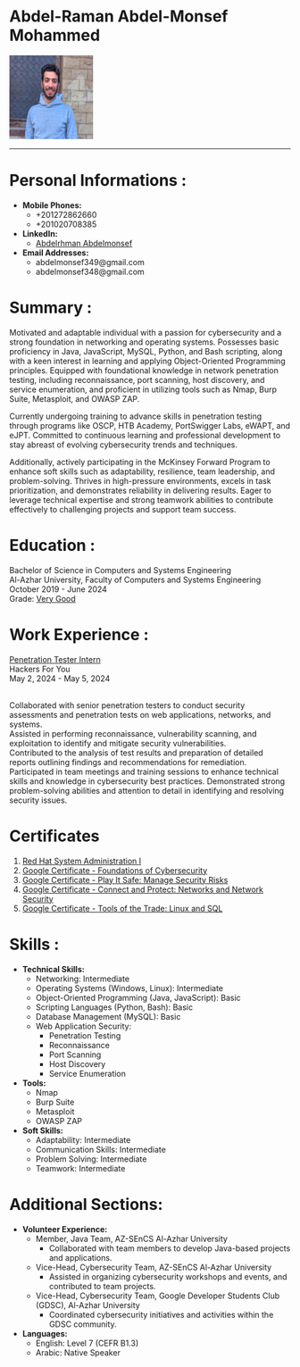 # Abdel-Raman Abdel-Monsef Mohammed
<img src="photo/pic.jpg" alt="Personal Picture" width="150" height="150">
<br>
<hr>

# Personal Informations :

<ul>
    <li><strong>Mobile Phones:</strong>
        <ul>
            <li>+201272862660</li>
            <li>+201020708385</li>
        </ul>
    </li>
    <li><strong>LinkedIn:</strong>
        <ul>
            <li><a href="https://www.linkedin.com/in/abdelrhman-abdelmonsef-48aa281ab/">Abdelrhman Abdelmonsef</a></li>
        </ul>
    </li>
    <li><strong>Email Addresses:</strong>
        <ul>
            <li><a herf="abdelmonsef349@gmail.com">abdelmonsef349@gmail.com</a></li>
            <li><a herf="abdelmonsef348@gmail.com">abdelmonsef348@gmail.com</a></li>
        </ul>
    </li>
</ul>


# Summary : 

<p>
Motivated and adaptable individual with a passion for cybersecurity and a strong foundation in networking and operating systems. Possesses basic proficiency in Java, JavaScript, MySQL, Python, and Bash scripting, along with a keen interest in learning and applying Object-Oriented Programming principles. Equipped with foundational knowledge in network penetration testing, including reconnaissance, port scanning, host discovery, and service enumeration, and proficient in utilizing tools such as Nmap, Burp Suite, Metasploit, and OWASP ZAP.

Currently undergoing training to advance skills in penetration testing through programs like OSCP, HTB Academy, PortSwigger Labs, eWAPT, and eJPT. Committed to continuous learning and professional development to stay abreast of evolving cybersecurity trends and techniques.

Additionally, actively participating in the McKinsey Forward Program to enhance soft skills such as adaptability, resilience, team leadership, and problem-solving. Thrives in high-pressure environments, excels in task prioritization, and demonstrates reliability in delivering results. Eager to leverage technical expertise and strong teamwork abilities to contribute effectively to challenging projects and support team success.
</p>

# Education :

Bachelor of Science in Computers and Systems Engineering<br>
Al-Azhar University, Faculty of Computers and Systems Engineering<br>
October 2019 - June 2024 <br>
Grade: <a href="/certificates/graduation_cert.pdf" >Very Good</a><br>


# Work Experience :


<a href="/certificates/Hackers_For_you_intern_cert.png"> Penetration Tester Intern </a> <br>
Hackers For You<br>
May 2, 2024 - May 5, 2024 <br><br>

Collaborated with senior penetration testers to conduct security assessments and penetration tests on web applications, networks, and systems.<br>
Assisted in performing reconnaissance, vulnerability scanning, and exploitation to identify and mitigate security vulnerabilities.<br>
Contributed to the analysis of test results and preparation of detailed reports outlining findings and recommendations for remediation.<br>
Participated in team meetings and training sessions to enhance technical skills and knowledge in cybersecurity best practices.
Demonstrated strong problem-solving abilities and attention to detail in identifying and resolving security issues.<br>

# Certificates
<ol>
    <li><a href="certificates/mlang_enCourse_Certificate_Enmlangmlang_ar___mlang.pdf">Red Hat System Administration I</a></li>
    <li><a href="certificates/Coursera 62QY3G5YL8MZ.pdf">Google Certificate - Foundations of Cybersecurity</a></li>
    <li><a href="certificates/Coursera M7NZDA9943MN.pdf">Google Certificate - Play It Safe: Manage Security Risks</a></li>
    <li><a href="certificates/Coursera M4T8D89EFANG.pdf">Google Certificate - Connect and Protect: Networks and Network Security</a></li>
    <li><a href="certificates/Coursera VKAPSSTPLL5W.pdf">Google Certificate - Tools of the Trade: Linux and SQL</a></li>
</ol>

# Skills :
<ul>
    <li><strong>Technical Skills:</strong>
        <ul>
            <li>Networking: Intermediate</li>
            <li>Operating Systems (Windows, Linux): Intermediate</li>
            <li>Object-Oriented Programming (Java, JavaScript): Basic</li>
            <li>Scripting Languages (Python, Bash): Basic</li>
            <li>Database Management (MySQL): Basic</li>
            <li>Web Application Security:
                <ul>
                    <li>Penetration Testing</li>
                    <li>Reconnaissance</li>
                    <li>Port Scanning</li>
                    <li>Host Discovery</li>
                    <li>Service Enumeration</li>
                </ul>
            </li>
        </ul>
    </li>
    <li><strong>Tools:</strong>
        <ul>
            <li>Nmap</li>
            <li>Burp Suite</li>
            <li>Metasploit</li>
            <li>OWASP ZAP</li>
        </ul>
    </li>
    <li><strong>Soft Skills:</strong>
        <ul>
            <li>Adaptability: Intermediate</li>
            <li>Communication Skills: Intermediate</li>
            <li>Problem Solving: Intermediate</li>
            <li>Teamwork: Intermediate</li>
        </ul>
    </li>
</ul>

# Additional Sections:

<ul>
    <li><strong>Volunteer Experience:</strong>
        <ul>
            <li>Member, Java Team, AZ-SEnCS Al-Azhar University
                <ul>
                    <li>Collaborated with team members to develop Java-based projects and applications.</li>
                </ul>
            </li>
            <li>Vice-Head, Cybersecurity Team, AZ-SEnCS Al-Azhar University
                <ul>
                    <li>Assisted in organizing cybersecurity workshops and events, and contributed to team projects.</li>
                </ul>
            </li>
            <li>Vice-Head, Cybersecurity Team, Google Developer Students Club (GDSC), Al-Azhar University
                <ul>
                    <li>Coordinated cybersecurity initiatives and activities within the GDSC community.</li>
                </ul>
            </li>
        </ul>
    </li>
    <li><strong>Languages:</strong>
        <ul>
            <li>English: Level 7 (CEFR B1.3)</li>
            <li>Arabic: Native Speaker</li>
        </ul>
    </li>
</ul>
